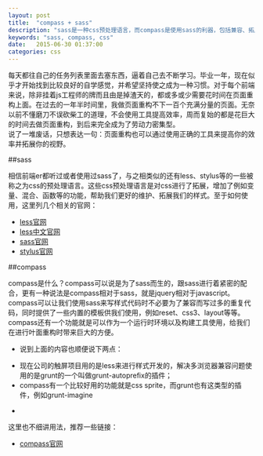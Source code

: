 ```yaml
---
layout: post
title:  "compass + sass"
description: "sass是一种css预处理语言，而compass是使用sass的利器，包括兼容、拓展、编译等处理"
keywords: "sass, compass, css"
date:   2015-06-30 01:37:00
categories: css
---
```


每天都往自己的任务列表里面去塞东西，逼着自己去不断学习。毕业一年，现在似乎才开始找到比较良好的自学感觉，并希望坚持使之成为一种习惯。对于每个前端来说，除非挂着js工程师的牌而且由是掉渣天的，都或多或少需要花时间在页面重构上面。在过去的一年半时间里，我做页面重构不下一百个充满分量的页面。无奈以前不懂磨刀不误砍柴工的道理，不会使用工具提高效率，周而复始的都是花巨大的时间去做页面重构，到后来完全成为了劳动力密集型。
<br/>
说了一堆废话，只想表达一句：页面重构也可以通过使用正确的工具来提高你的效率并拓展你的视野。


##sass

相信前端er都听过或者使用过sass了，与之相类似的还有less、stylus等的一些被称之为css的预处理语言。这些css预处理语言是对css进行了拓展，增加了例如变量、混合、函数等的功能，帮助我们更好的维护、拓展我们的样式。至于如何使用，这里列几个相关的官网：

- [less官网](http://lesscss.org/)
- [less中文官网](http://less.bootcss.com/)
- [sass官网](http://sass-lang.com/)
- [stylus官网](https://learnboost.github.io/stylus/)


##compass

compass是什么？compass可以说是为了sass而生的，跟sass进行着紧密的配合，更有一种说法是compass相对于sass，就是jquery相对于javascript。compass可以让我们使用sass来写样式代码时不必要为了兼容而写过多的重复代码，同时提供了一些内置的模板供我们使用，例如reset、css3、layout等等。compass还有一个功能就是可以作为一个运行时环境以及构建工具使用，给我们在进行叶面重构时带来巨大的方便。
* 说到上面的内容也顺便说下两点：
- 现在公司的触屏项目用的是less来进行样式开发的，解决多浏览器兼容问题使用的是grunt的一个叫做grunt-autoprefix的插件；
- compass有一个比较好用的功能就是css sprite，而grunt也有这类型的插件，例如grunt-imagine
*
这里也不细讲用法，推荐一些链接：


- [compass官网](http://compass-style.org/)
